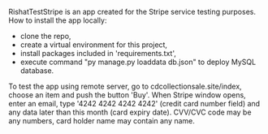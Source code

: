 RishatTestStripe is an app created for the Stripe service testing purposes.
How to install the app locally:
- clone the repo,
- create a virtual environment for this project,
- install packages included in 'requirements.txt',
- execute command "py manage.py loaddata db.json" to deploy MySQL database.

To test the app using remote server, go to cdcollectionsale.site/index,
choose an item and push the button 'Buy'. When Stripe window opens,
enter an email, type '4242 4242 4242 4242' (credit card number field)
and any data later than this month (card expiry date). CVV/CVC code may be
any numbers, card holder name may contain any name.

